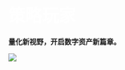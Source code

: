# <span style="font-size: 1.2em; font-weight: bold; color: #ffffff;">策略玩家</span>

**量化新视野，开启数字资产新篇章。**  




<!-- 背景色配置 -->
![](#f0f0f0)